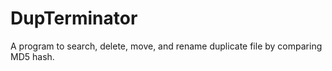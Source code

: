 DupTerminator
=============

A program to search, delete, move, and rename duplicate file by comparing MD5 hash.
